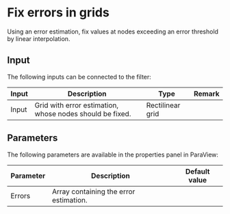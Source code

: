 # Fix errors in grids

Using an error estimation, fix values at nodes exceeding an error threshold by linear interpolation.

## Input

The following inputs can be connected to the filter:

| Input                     | Description                                                                               | Type                  | Remark        |
|---------------------------|-------------------------------------------------------------------------------------------|-----------------------|---------------|
| Input                     | Grid with error estimation, whose nodes should be fixed.                                  | Rectilinear grid      |               |

## Parameters

The following parameters are available in the properties panel in ParaView:

| Parameter                 | Description                                                                                                   | Default value         |
|---------------------------|---------------------------------------------------------------------------------------------------------------|-----------------------|
| Errors                    | Array containing the error estimation.                                                                        |                       |
